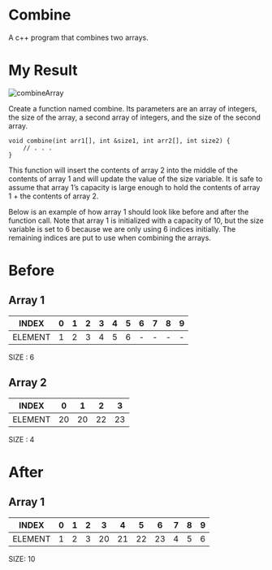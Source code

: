 # Combine
A c++ program that combines two arrays.

# My Result
![combineArray](https://user-images.githubusercontent.com/6588703/59457441-3ea00f80-8dcd-11e9-8dfc-f72366e706ad.PNG)

Create a function named combine. Its parameters are an array of integers, the size of the array, a second array of integers, and the size of the second array.

```
void combine(int arr1[], int &size1, int arr2[], int size2) {
    // . . .
}
```

This function will insert the contents of array 2 into the middle of the contents of array 1 and will update the value of the size variable. It is safe to assume that array 1’s capacity is large enough to hold the contents of array 1 + the contents of array 2.

Below is an example of how array 1 should look like before and after the function call. Note that array 1 is initialized with a capacity of 10, but the size variable is set to 6 because we are only using 6 indices initially. The remaining indices are put to use when combining the arrays.


# Before
## Array 1
| INDEX |	0 |	1 |	2 |	3 |	4 |	5 |	6 |	7 |	8 |	9 |
| ----- | - | - | - | - | - | - | - | - | - | - |
| ELEMENT |	1 |	2 |	3 |	4 |	5 |	6 |	- |	- |	- |	- |

SIZE : 6

## Array 2
| INDEX |	0 |	1 |	2 |	3 |
| ----- | - | - | - | - |
| ELEMENT |	20 |	20 |	22 |	23 |

SIZE : 4

# After
## Array 1
| INDEX |	0 |	1 |	2 |	3 |	4 |	5 |	6 |	7 |	8 |	9 |
| ----- | - | - | - | - | - | - | - | - | - | - |
| ELEMENT |	1 |	2 |	3 |	20 |	21 |	22 |	23 |	4 |	5 |	6 |

SIZE: 10
